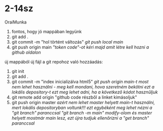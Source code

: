 # 2-14sz
OraiMunka
1. fontos, hogy jó mappában legyünk
2. git add .
3. git commit -m "hol történt változás"
*git push local main*
4. git push origin main
*"token code"-ot kéri majd amit létre kell hozni a github oldalon*


új mappából új fájl a git repohoz való hozzáadás:
1. git init
2. git add .
3. git commit -m "index inicializálva html5"
  *git push origin main-t most nem lehet használni - meg kell mondani, hova szeretném bekötni ezt a lokális depository-t*
  *ezt meg lehet adni, ha a következő kódot hasznűljuk*
4. git remote add origin "github code részből a linket kimásoljuk"
5. git push origin master *azért nem lehet master helyett main-t használni, mert lokális depositoryban voltunk!!!*
   *ezt egybéként meg lehet nézni a "git branch" paranccsal*
   *"git branch -m main" modify-olom és master helyett mostmár main lesz, ezt újra tudjuk ellenőrizni a "get branch" paranccsal*
